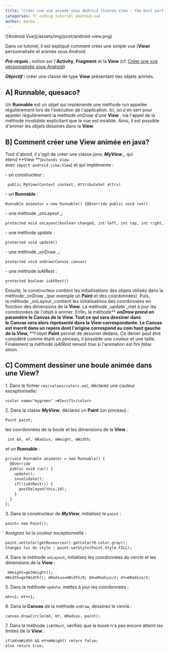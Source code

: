 ```yaml
---
title: "Créer une vue animée sous Android (Custom View : the best part)"
categories: fr coding tutoriel android-vue
author: macha
---
```


<div class="text-center lead" markdown="1">
  ![Android Vue](/assets/img/post/android-view.png)
</div>

Dans ce tutoriel, il est expliqué comment créer une simple vue (**View**)
personnalisée et animée sous _Android_.

_**Pré-requis :**_ notion sur l'**Activity**, **Fragment** et la **View**
(cf. [Créer une vue personnalisée sous Android](/blog/2014/10/11/vue-personnalisee-custom-view/))

_**Objectif :**_ créer une classe de type **View** présentant des objets animés.

<!--more-->

## A] Runnable, quesaco?

Un **Runnable** est un objet qui implémente une méthode _run_ appelée
régulièrement lors de l'exécution de l'application. Ici, on s'en sert pour
appeler régulièrement la méthode _onDraw_ d'une **View** , via l'appel de la
méthode _invalidate_ explicitant que la vue est invalide. Ainsi, il est possible
d'animer les objets dessinés dans la **View**.

## B] Comment créer une View animée en java?

Tout d'abord, il s'agit de créer une classe _java_, _**MyView**_,_ qui étend **View **(`extends View` avec `import android.view.View`) et qui implémente :

\- un constructeur :


     public MyView(Context context, AttributeSet attrs)

\- un **Runnable** : 


    Runnable animator = new Runnable() {@Override public void run()

\- une méthode _onLayout _:


    protected void onLayout(boolean changed, int left, int top, int right, int bottom)

\- une méthode _update_ :


    protected void update()

\- une méthode _onDraw _:


    protected void onDraw(Canvas canvas)

\- une méthode _isAtRest_ : 


    protected boolean isAtRest()

Ensuite, le constructeur contient les initialisations des objets utilisés dans la méthode _onDraw _(par exemple un **Paint** et des coordonnées). Puis, la méthode _onLayout _contient les initialisations des coordonnées en fonction des dimensions de la **View**. La méthode _update _met à jour les coordonnées de l'objet à animer. Enfin, la méthode** **_onDraw_ prend en paramètre le **Canvas** de la **View**. Tout ce qui sera dessiner dans le **Canvas** sera alors représenté dans la **View** correspondante. Le **Canvas** est inscrit dans un repère dont l'origine correspond au coin haut gauche de la **View**,** **l'objet **Paint** permet de dessiner dedans. Ce denier peut être considéré comme étant un pinceau, il possède une couleur et une taille. Finalement la méthode _isAtRest_ renvoit _true_ si l'animation est fini _false_ sinon.

## C] Comment dessiner une boule animée dans une View?

1\. Dans le fichier `res/values/colors.xml`, déclarez une couleur exceptionnelle:

    <color name="mygreen" >#2ecc71</color>

2\. Dans la classe **_MyView_**, déclarez un **Paint** (un pinceau) :

    Paint paint;

les coordonnées de la boule et les dimensions de la **View** :

     int mX, mY, mRadius, mHeight, mWidth;

et un **Runnable** :

    private Runnable animator = new Runnable() {
      @Override
      public void run() {
        update();
        invalidate();
        if(!isAtRest()) {
          postDelayed(this,14);
        }
      }
    };

3\. Dans le constructeur de _**MyView**_, initialisez le `paint` :

    paint= new Paint();

Assignez lui la couleur exceptionnelle :

    paint.setColor(getResources().getColor(R.color.gray));
    Changez lui de style : paint.setStyle(Paint.Style.FILL);

4\. Dans la méthode `onLayout`, initialisez les coordonnées du cercle et les dimensions de la **View** :

     mHeight=getHeight(); mWidth=getWidth(); mRadius=mWidth/8; mX=mRadius/2; mY=mRadius/2;

5\. Dans la méthode `update`, mettez à jour les coordonnées :

    mX+=1; mY+=1;

6\. Dans le **Canvas** de la méthode `onDraw`, dessinez le cercle :

    canvas.drawCircle(mX, mY, mRadius, paint);

7\. Dans la méthode `isAtRest`, vérifiez que la boule n'a pas encore atteint les limites de la **View** :

    if(mX<mWidth && mY<mHeight) return false;
    else return true;
